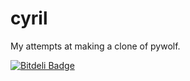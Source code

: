 cyril
=====

My attempts at making a clone of pywolf.


[![Bitdeli Badge](https://d2weczhvl823v0.cloudfront.net/whiskers75/cyril/trend.png)](https://bitdeli.com/free "Bitdeli Badge")

